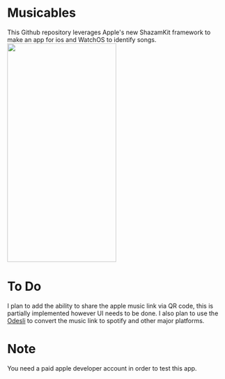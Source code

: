 # Musicables
This Github repository leverages Apple's new ShazamKit framework to make an app for ios and WatchOS to identify songs.
<img src="https://user-images.githubusercontent.com/65824876/144754281-d860a1d9-8ff4-4f34-96c5-9be7776553fc.jpeg" width="250" height="500">

# To Do
I plan to add the ability to share the apple music link via QR code, this is partially implemented however UI needs to be done.
I also plan to use the [Odesli](https://www.notion.so/API-d0ebe08a5e304a55928405eb682f6741) to convert the music link to spotify and other major platforms.
# Note
You need a paid apple developer account in order to test this app.
